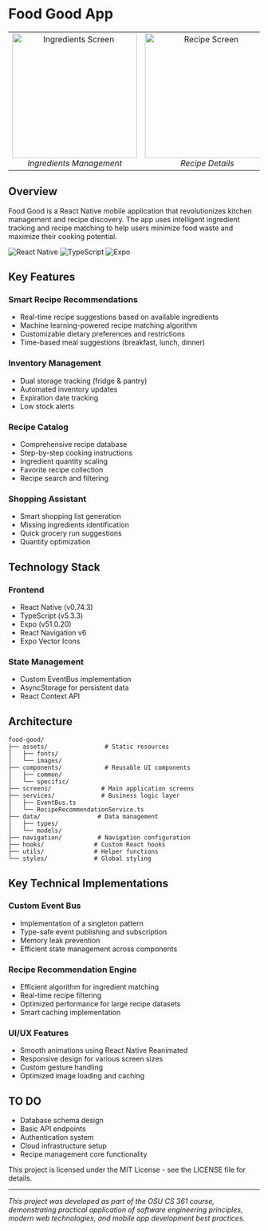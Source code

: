 

# Food Good App 

<p align="center">
<table>
  <tr>
    <td align="center">
      <img src="https://github.com/user-attachments/assets/4fe36f1f-c1d1-4842-9d46-fdc91eb30237" width="250" alt="Ingredients Screen"/>
      <br>
      <em>Ingredients Management</em>
    </td>
    <td align="center">
      <img src="https://github.com/user-attachments/assets/9ad450c5-f25b-432f-9ea6-01da91a1936a" width="250" alt="Recipe Screen"/>
      <br>
      <em>Recipe Details</em>
    </td>
    <td align="center">
      <img src="https://github.com/user-attachments/assets/3587a6cb-e39e-46fb-b5cf-f5c6835eecb1" width="250" alt="Home Screen"/>
      <br>
      <em>Home Screen</em>
    </td>
  </tr>
</table>
</p>



## Overview

Food Good is a React Native mobile application that revolutionizes kitchen management and recipe discovery. The app uses intelligent ingredient tracking and recipe matching to help users minimize food waste and maximize their cooking potential.

![React Native](https://img.shields.io/badge/React_Native-v0.74.3-blue.svg)
![TypeScript](https://img.shields.io/badge/TypeScript-v5.3.3-blue.svg)
![Expo](https://img.shields.io/badge/Expo-v51.0.20-black.svg)

##  Key Features

### Smart Recipe Recommendations
- Real-time recipe suggestions based on available ingredients
- Machine learning-powered recipe matching algorithm
- Customizable dietary preferences and restrictions
- Time-based meal suggestions (breakfast, lunch, dinner)

### Inventory Management
- Dual storage tracking (fridge & pantry)
- Automated inventory updates
- Expiration date tracking
- Low stock alerts

### Recipe Catalog
- Comprehensive recipe database
- Step-by-step cooking instructions
- Ingredient quantity scaling
- Favorite recipe collection
- Recipe search and filtering

### Shopping Assistant
- Smart shopping list generation
- Missing ingredients identification
- Quick grocery run suggestions
- Quantity optimization

##  Technology Stack

### Frontend
- React Native (v0.74.3)
- TypeScript (v5.3.3)
- Expo (v51.0.20)
- React Navigation v6
- Expo Vector Icons

### State Management
- Custom EventBus implementation
- AsyncStorage for persistent data
- React Context API

## Architecture

```
food-good/
├── assets/                # Static resources
│   ├── fonts/
│   └── images/
├── components/            # Reusable UI components
│   ├── common/
│   └── specific/
├── screens/              # Main application screens
├── services/             # Business logic layer
│   ├── EventBus.ts
│   └── RecipeRecommendationService.ts
├── data/                # Data management
│   ├── types/
│   └── models/
├── navigation/          # Navigation configuration
├── hooks/              # Custom React hooks
├── utils/              # Helper functions
└── styles/             # Global styling
```

## Key Technical Implementations

### Custom Event Bus
- Implementation of a singleton pattern
- Type-safe event publishing and subscription
- Memory leak prevention
- Efficient state management across components

### Recipe Recommendation Engine
- Efficient algorithm for ingredient matching
- Real-time recipe filtering
- Optimized performance for large recipe datasets
- Smart caching implementation

### UI/UX Features
- Smooth animations using React Native Reanimated
- Responsive design for various screen sizes
- Custom gesture handling
- Optimized image loading and caching

## TO DO

- Database schema design
- Basic API endpoints
- Authentication system
- Cloud infrastructure setup
- Recipe management core functionality

This project is licensed under the MIT License - see the LICENSE file for details.

---

*This project was developed as part of the OSU CS 361 course, demonstrating practical application of software engineering principles, modern web technologies, and mobile app development best practices.*
